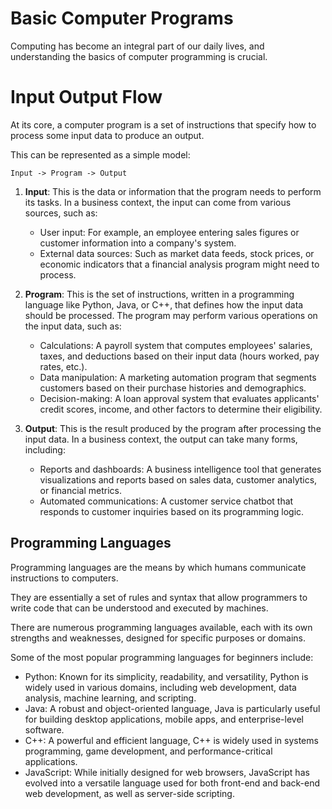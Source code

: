 # Basic Computer Programs

Computing has become an integral part of our daily lives, and understanding the basics of computer programming is crucial.

# Input Output Flow

At its core, a computer program is a set of instructions that specify how to process some input data to produce an output. 

This can be represented as a simple model:

```plaintext
Input -> Program -> Output
```

1. **Input**: This is the data or information that the program needs to perform its tasks. In a business context, the input can come from various sources, such as:
    - User input: For example, an employee entering sales figures or customer information into a company's system.
    - External data sources: Such as market data feeds, stock prices, or economic indicators that a financial analysis program might need to process.

2. **Program**: This is the set of instructions, written in a programming language like Python, Java, or C++, that defines how the input data should be processed. The program may perform various operations on the input data, such as:
    - Calculations: A payroll system that computes employees' salaries, taxes, and deductions based on their input data (hours worked, pay rates, etc.).
    - Data manipulation: A marketing automation program that segments customers based on their purchase histories and demographics.
    - Decision-making: A loan approval system that evaluates applicants' credit scores, income, and other factors to determine their eligibility.

3. **Output**: This is the result produced by the program after processing the input data. In a business context, the output can take many forms, including:
    - Reports and dashboards: A business intelligence tool that generates visualizations and reports based on sales data, customer analytics, or financial metrics.
    - Automated communications: A customer service chatbot that responds to customer inquiries based on its programming logic.





## Programming Languages

Programming languages are the means by which humans communicate instructions to computers. 

They are essentially a set of rules and syntax that allow programmers to write code that can be understood and executed by machines. 

There are numerous programming languages available, each with its own strengths and weaknesses, designed for specific purposes or domains.

Some of the most popular programming languages for beginners include:
- Python: Known for its simplicity, readability, and versatility, Python is widely used in various domains, including web development, data analysis, machine learning, and scripting.
- Java: A robust and object-oriented language, Java is particularly useful for building desktop applications, mobile apps, and enterprise-level software.
- C++: A powerful and efficient language, C++ is widely used in systems programming, game development, and performance-critical applications.
- JavaScript: While initially designed for web browsers, JavaScript has evolved into a versatile language used for both front-end and back-end web development, as well as server-side scripting.

